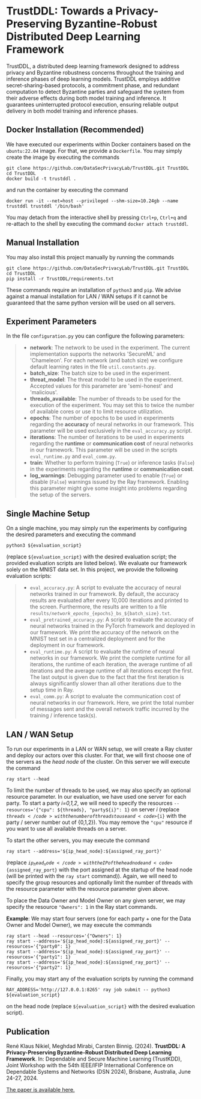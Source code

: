 # TrustDDL: Towards a Privacy-Preserving Byzantine-Robust Distributed Deep Learning Framework

TrustDDL, a distributed deep learning framework designed to address privacy and Byzantine robustness concerns throughout 
the training and inference phases of deep learning models. TrustDDL employs additive secret-sharing-based protocols, a 
commitment phase, and redundant computation to detect Byzantine parties and safeguard the system from their adverse effects 
during both model training and inference. It guarantees uninterrupted protocol execution, ensuring reliable output delivery 
in both model training and inference phases.

## Docker Installation (Recommended)

We have executed our experiments within Docker containers based on the <code>ubuntu:22.04</code> image. For that, we 
provide a <code>Dockerfile</code>. You may simply create the image by executing the commands

```
git clone https://github.com/DataSecPrivacyLab/TrustDDL.git TrustDDL
cd TrustDDL
docker build -t trustddl .
```

and run the container by executing the command

```
docker run -it --net=host --privileged --shm-size=10.24gb --name trustddl trustddl '/bin/bash'
```

You may detach from the interactive shell by pressing <code>Ctrl+p</code>, <code>Ctrl+q</code> and re-attach to the shell 
by executing the command <code>docker attach trustddl</code>.

## Manual Installation

You may also install this project manually by running the commands

```
git clone https://github.com/DataSecPrivacyLab/TrustDDL.git TrustDDL
cd TrustDDL
pip install -r TrustDDL/requirements.txt
```

These commands require an installation of <code>python3</code> and <code>pip</code>. We advise against a manual installation
for LAN / WAN setups if it cannot be guaranteed that the same python version will be used on all servers. 

## Experiment Parameters

In the file <code>configuration.py</code> you can configure the following parameters:

> - **network**: The network to be used in the experiment. The current implementation supports the networks 'SecureML'
    and 'Chameleon'. For each network (and batch size) we configure default learning rates in the file <code>util.constants.py</code>.
> - **batch_size**: The batch size to be used in the experiment.
> - **threat_model**: The threat model to be used in the experiment. Accepted values for this parameter are 'semi-honest'
    and 'malicious'.
> - **threads_available**: The number of threads to be used for the execution of the experiment. You may set this to twice
    the number of available cores or use it to limit resource utilization.  
> - **epochs**: The number of epochs to be used in experiments regarding the **accuracy** of neural networks in our framework.
    This parameter will be used exclusively in the <code>eval_accuracy.py</code> script.
> - **iterations**: The number of iterations to be used in experiments regarding the **runtime** or **communication cost**
    of neural networks in our framework. This parameter will be used in the scripts <code>eval_runtime.py</code> and 
    <code>eval_comm.py</code>.
> - **train**: Whether to perform training (<code>True</code>) or inference tasks (<code>False</code>) in the experiments
    regarding the **runtime** or **communication cost**.
> - **log_warnings**: Debugging parameter used to enable (<code>True</code>) or disable (<code>False</code>) warnings issued 
    by the Ray framework. Enabling this parameter might give some insight into problems regarding the setup of the servers. 

## Single Machine Setup

On a single machine, you may simply run the experiments by configuring the desired parameters and executing the command

```
python3 ${evaluation_script}
```

(replace <code>${evaluation_script}</code> with the desired evaluation script; the provided evaluation scripts are listed below). We 
evaluate our framework solely on the MNIST data set. In this project, we provide the following evaluation scripts:

> - <code>eval_accuracy.py</code>: A script to evaluate the accuracy of neural networks trained in our framework. By default,
    the accuracy results are evaluated after every 10,000 iterations and printed to the screen. Furthermore, the results 
    are written to a file <code>results/${network}\_epochs\_${epochs}\_bs_${batch_size}.txt</code>.
>- <code>eval_pretrained_accuracy.py</code>: A script to evaluate the accuracy of neural networks trained in the PyTorch 
    framework and deployed in our framework. We print the accuracy of the network on the MNIST test set in a centralized 
    deployment and for the deployment in our framework.
> - <code>eval_runtime.py</code>: A script to evaluate the runtime of neural networks in our framework. We print the complete
    runtime for all iterations, the runtime of each iteration, the average runtime of all iterations and the average runtime
    of all iterations except the first. The last output is given due to the fact that the first iteration is always significantly
    slower than all other iterations due to the setup time in Ray.
> - <code>eval_comm.py</code>: A script to evaluate the communication cost of neural networks in our framework. Here, we
    print the total number of messages sent and the overall network traffic incurred by the training / inference task(s).

## LAN / WAN Setup

To run our experiments in a LAN or WAN setup, we will create a Ray cluster and deploy our actors over this cluster. For 
that, we will first choose one of the servers as the *head node* of the cluster. On this server we will execute the command

```
ray start --head
```

To limit the number of threads to be used, we may also specify an optional resource parameter. In our evaluation, we have 
used one server for each party. To start a party _i=0,1,2_, we will need to specify the resources
<code>--resources='{"cpu": ${threads}, "party${i}": 1}</code> on server _i_
(replace <code>${threads}</code> with the number of threads to use and <code>${i}</code> with the party / server number out of {0,1,2}).
You may remove the <code>"cpu"</code> resource if you want to use all available threads on a server.

To start the other servers, you may execute the command

```
ray start --address='${ip_head_node}:${assigned_ray_port}'
```

(replace <code>${ip_head_node}</code> with the IP of the head node and <code>${assigned_ray_port}</code> with the port
assigned at the startup of the head node (will be printed with the <code>ray start</code> command)). Again, we will need
to specify the group resources and optionally limit the number of threads with the resource parameter with the resource 
parameter given above.

To place the Data Owner and Model Owner on any given server, we may specify the resource <code>"Owners": 1</code>
in the Ray start commands.

**Example**: We may start four servers (one for each party + one for the Data Owner and Model Owner), we may execute the commands

```
ray start --head --resources='{"Owners": 1}
ray start --address='${ip_head_node}:${assigned_ray_port}' --resources='{"party0": 1}
ray start --address='${ip_head_node}:${assigned_ray_port}' --resources='{"party1": 1}
ray start --address='${ip_head_node}:${assigned_ray_port}' --resources='{"party2": 1}
```

Finally, you may start any of the evaluation scripts by running the command

```
RAY_ADDRESS='http://127.0.0.1:8265' ray job submit -- python3 ${evaluation_script}
```

on the head node (replace <code>${evaluation_script}</code> with the desired evaluation script).


## Publication ##

René Klaus Nikiel, Meghdad Mirabi, Carsten Binnig. (2024). **TrustDDL: A Privacy-Preserving Byzantine-Robust Distributed Deep Learning Framework**. In: Dependable and Secure Machine Learning (TrustKDD), Joint Workshop with the 54th IEEE/IFIP International Conference on Dependable Systems and Networks (DSN 2024), Brisbane, Australia, June 24-27, 2024.
<p dir="auto"><a href="https://ieeexplore.ieee.org/abstract/document/10647023">The paper is available here.</a></p>
